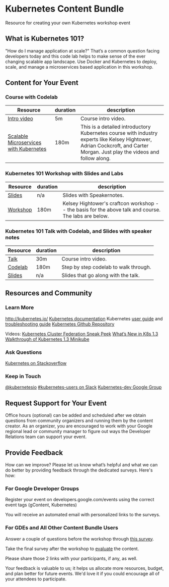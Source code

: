 # Kubernetes Content Bundle
Resource for creating your own Kubernetes workshop event

## What is Kubernetes 101?
"How do I manage application at scale?" That’s a common question facing developers today and this code lab helps to make sense of the ever changing scalable app landscape.  Use Docker and Kubernetes to deploy, scale, and manage a microservices based application in this workshop.

## Content for Your Event

### Course with Codelab

| Resource  | duration | description | 
| --- | --- | --- |
| [Intro video](https://www.youtube.com/watch?v=T59RtLov9E0) | 5m | Course intro video. |
| [Scalable Microservices with Kubernetes](https://www.udacity.com/course/scalable-microservices-with-kubernetes--ud615) | 180m | This is a detailed introductory Kubernetes course with industry experts like Kelsey Hightower, Adrian Cockcroft, and Carter Morgan. Just play the videos and follow along. |

### Kubernetes 101 Workshop with Slides and Labs

| Resource  | duration | description | 
| --- | --- | --- |
| [Slides](https://docs.google.com/presentation/d/1n3avmL5GCYCYJEr8pLFBKe0wzvoOiUV2vxyW_pYFL5s/edit?usp=sharing) | n/a | Slides with Speakernotes. |
| [Workshop](workshop)  | 180m | Kelsey Hightower's craftcon workshop -- the basis for the above talk and course.  The labs are below.  |

### Kubernetes 101 Talk with Codelab, and Slides with speaker notes

| Resource  | duration | description | 
| --- | --- | --- |
| [Talk](https://www.youtube.com/watch?v=21hXNReWsUU) | 30m | Course intro video. |
| [Codelab](https://codelabs-preview.appspot.com/?file_id=13RVMEz5EWmG6-2ZeQIR_K14LWVipqfM-Bjex2wcFdP4#0) | 180m | Step by step codelab to walk through. |
| [Slides](https://docs.google.com/presentation/d/13SsyxNXnb2pB05LOdjtgBNjARD_qw9Dl0FLZeAlQbKA/edit?usp=sharing) | n/a | Slides that go along with the talk. |

## Resources and Community
### Learn More
http://kubernetes.io/
[Kubernetes documentation](http://kubernetes.io/docs/)
Kubernetes [user guide](http://kubernetes.io/docs/user-guide/) and [troubleshooting guide](http://kubernetes.io/docs/troubleshooting/)
[Kubernetes Github Repository](https://github.com/kubernetes/kubernetes)

Videos:
[Kubernetes Cluster Federation Sneak Peek](https://www.youtube.com/watch?v=86jZdmAjWns)
[What’s New in K8s 1.3](https://www.youtube.com/watch?v=aMMgbDSvZ7E)
[Walkthrough of Kubernetes 1.3 Minikube](https://www.youtube.com/watch?v=OYJrKYkogIU)

### Ask Questions
[Kubernetes on Stackoverflow](http://stackoverflow.com/questions/tagged/kubernetes)

### Keep in Touch
[@kubernetesio](https://twitter.com/kubernetesio)
[#kubernetes-users on Slack](http://slack.kubernetes.io/)
[Kubernetes-dev Google Group](https://groups.google.com/forum/#!forum/kubernetes-dev)

## Request Support for Your Event

Office hours (optional) can be added and scheduled after we obtain questions from community organizers and running them by the content creator. As an organizer, you are encouraged to work with your Google regional lead or community manager to figure out ways the Developer Relations team can support your event. 

## Provide Feedback

How can we improve? Please let us know what’s helpful and what we can do better by providing feedback through the dedicated surveys. Here's how:

### For Google Developer Groups

Register your event on developers.google.com/events using the correct event tags (gContent, Kubernetes)

You will receive an automated email with  personalized links to the surveys.

### For GDEs and All Other Content Bundle Users

Answer a couple of questions before the workshop through [this survey](https://docs.google.com/a/google.com/forms/d/1CJ4Q0Ai8R84dHazOV5rNH34nFyWOGiEk7lthQudbKpA/).
 
Take the final survey after the workshop to [evaluate](https://docs.google.com/a/google.com/forms/d/1689NhgwHNfhd6p8dOSlc6xHBU3OR-OBbapGJp6PHHps/edit) the content. 

Please share those 2 links with your participants, if any, as well.

Your feedback is valuable to us; it helps us allocate more resources, budget, and plan better for future events. We'd love it if you could encourage all of your attendees to participate. 
